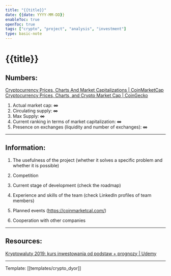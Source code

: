 ```yaml
---
title: "{{title}}"
date: {{date: YYYY-MM-DD}}
enableToc: true
openToc: true
tags: ["crypto", "project", "analysis", "investment"]
type: basic-note
---
```

# {{title}}
## Numbers:
[Cryptocurrency Prices, Charts And Market Capitalizations | CoinMarketCap](https://coinmarketcap.com/)
[Cryptocurrency Prices, Charts, and Crypto Market Cap | CoinGecko](https://www.coingecko.com/)

1. Actual market cap: **∞**
2. Circulating supply: **∞**
3. Max Supply: **∞**
4. Current ranking in terms of market capitalization: **∞**
5. Presence on exchanges (liquidity and number of exchanges): **∞**
---
## Information:

1. The usefulness of the project (whether it solves a specific problem and whether it is possible)
   
2. Competition
   
3. Current stage of development (check the roadmap)
   
3. Experience and skills of the team (check LinkedIn profiles of team members)
   
4. Planned events (https://coinmarketcal.com/)
   
5. Cooperation with other companies
   
---
## Resources:
[Kryptowaluty 2019: kurs inwestowania od podstaw + prognozy | Udemy](https://www.udemy.com/course/kryptowaluty/learn/practice/1021824/introduction#overview)

---
Template: [[templates/crypto_dyor]]
